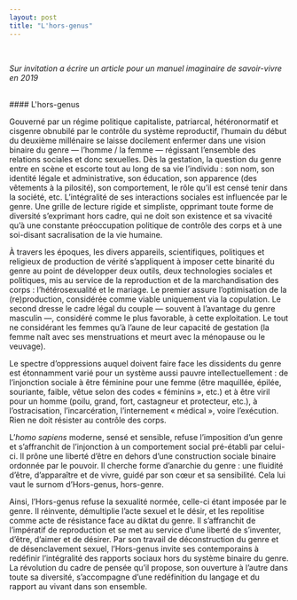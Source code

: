 ```yaml
---
layout: post
title: "L'hors-genus"
---
```


<br>

 *Sur invitation a écrire un article pour un manuel imaginaire de savoir-vivre en 2019*

<br>
#### L'hors-genus


 Gouverné par un régime politique capitaliste, patriarcal, hétéronormatif et cisgenre obnubilé par le contrôle du système reproductif, l’humain du début du deuxième millénaire se laisse docilement enfermer dans une vision binaire du genre — l’homme / la femme — régissant l’ensemble des relations sociales et donc sexuelles. Dès la gestation, la question du genre entre en scène et escorte tout au long de sa vie l’individu : son nom, son identité légale et administrative, son éducation, son apparence (des vêtements à la pilosité), son comportement, le rôle qu’il est censé tenir dans la société, etc. L’intégralité de ses interactions sociales est influencée par le genre. Une grille de lecture rigide et simpliste, opprimant toute forme de diversité s’exprimant hors cadre, qui ne doit son existence et sa vivacité qu’à une constante préoccupation politique de contrôle des corps et à une soi-disant sacralisation de la vie humaine.
<br>

 À travers les époques, les divers appareils, scientifiques, politiques et religieux de production de vérité s’appliquent à imposer cette binarité du genre au point de développer deux outils, deux technologies sociales et politiques, mis au service de la reproduction et de la marchandisation des corps : l’hétérosexualité et le mariage. Le premier assure l’optimisation de la (re)production, considérée comme viable uniquement via la copulation. Le second dresse le cadre légal du couple — souvent à l’avantage du genre masculin —, considéré comme le plus favorable, à cette exploitation. Le tout ne considérant les femmes qu’à l’aune de leur capacité de gestation (la femme naît avec ses menstruations et meurt avec la ménopause ou le veuvage).
<br>

 Le spectre d’oppressions auquel doivent faire face les dissidents du genre est étonnamment varié pour un système aussi pauvre intellectuellement : de l’injonction sociale à être féminine pour une femme (être maquillée, épilée, souriante,  faible, vêtue selon des codes « féminins », etc.) et à être viril pour un homme (poilu, grand, fort, castagneur et protecteur, etc.), à l’ostracisation, l’incarcération, l’internement « médical », voire l’exécution. Rien ne doit résister au contrôle des corps.
<br>

 L’*homo sapiens* moderne, sensé et sensible, refuse l’imposition d’un genre  et s’affranchit de l’injonction à un comportement social pré-établi par celui-ci. Il prône une liberté d’être en dehors d’une construction sociale binaire ordonnée par le pouvoir. Il cherche forme d’anarchie du genre : une fluidité d’être, d’apparaître et de vivre, guidé par son cœur et sa sensibilité. Cela lui vaut le surnom d’Hors-genus, hors-genre.
<br>

 Ainsi, l’Hors-genus refuse la sexualité normée, celle-ci étant imposée par le genre. Il réinvente, démultiplie l’acte sexuel et le désir, et les repolitise comme acte de résistance face au diktat du genre. Il s’affranchit de l’impératif de reproduction et se met au service d’une liberté de s’inventer, d’être, d’aimer et de désirer. Par son travail de déconstruction du genre et de désenclavement sexuel, l’Hors-genus invite ses contemporains à redéfinir l’intégralité des rapports sociaux hors du système binaire du genre. La révolution du cadre de pensée qu’il propose, son ouverture à l’autre dans toute sa diversité, s’accompagne d’une redéfinition du langage et du rapport au vivant dans son ensemble.
